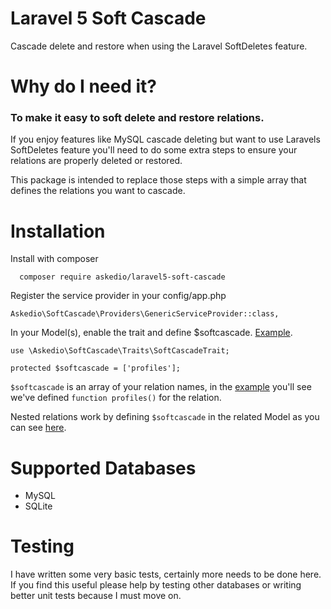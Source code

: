 # Laravel 5 Soft Cascade
Cascade delete and restore when using the Laravel SoftDeletes feature.

# Why do I need it?
### To make it easy to soft delete and restore relations.
If you enjoy features like MySQL cascade deleting but want to use Laravels SoftDeletes feature you'll need to do some extra steps to ensure your relations are properly deleted or restored.

This package is intended to replace those steps with a simple array that defines the relations you want to cascade.

# Installation
Install with composer
~~~
  composer require askedio/laravel5-soft-cascade
~~~

Register the service provider in your config/app.php
~~~
Askedio\SoftCascade\Providers\GenericServiceProvider::class,
~~~

In your Model(s), enable the trait and define $softcascade. [Example](https://github.com/Askedio/laravel5-soft-cascade/blob/master/tests/app/User.php).
~~~
use \Askedio\SoftCascade\Traits\SoftCascadeTrait;

protected $softcascade = ['profiles'];
~~~
`$softcascade` is an array of your relation names, in the [example](https://github.com/Askedio/laravel5-soft-cascade/blob/master/tests/app/User.php) you'll see we've defined `function profiles()` for the relation.

Nested relations work by defining `$softcascade` in the related Model as you can see [here](https://github.com/Askedio/laravel5-soft-cascade/blob/master/tests/app/Profiles.php).



# Supported Databases
* MySQL
* SQLite

# Testing
I have written some very basic tests, certainly more needs to be done here. If you find this useful please help by testing other databases or writing better unit tests because I must move on.

